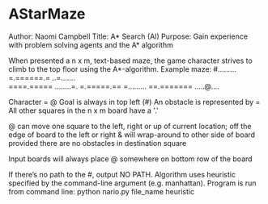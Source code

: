 # AStarMaze

Author:   Naomi Campbell
Title:    A* Search (AI)
Purpose: Gain experience with problem solving agents and the A* algorithm

When presented a n x m, text-based maze, the game character strives to climb to the top floor using the A*-algorithm. Example maze:
#.........          
=.======.=
..=.......      
====.=====
........=.
=.=====.==
=.........
==.=======
.....@....

Character = @
Goal is always in top left (#)
An obstacle is represented by =
All other squares in the n x m board have a '.'

@ can move one square to the left, right or up of current location; off the edge of board to the left or right & will wrap-around to other side of board provided there are no obstacles in destination square

Input boards will always place @ somewhere on bottom row of the board

If there’s no path to the #, output NO PATH.
Algorithm uses heuristic specified by the command-line argument (e.g. manhattan).
Program is run from command line: python nario.py file_name heuristic
